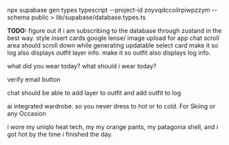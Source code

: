 npx supabase gen types typescript --project-id zoyvqdccoilrpiwpzzym --schema public > lib/supabase/database.types.ts


**TODO:**
figure out if i am subscribing to the database through zustand in the best way.
style insert cards
google lense/ image upload for app
chat scroll area should scroll down while generating
updatable select card
make it so log also displays outfit layer info.
make it so outfit also displays log info.

what did you wear today?
what should i wear today?

verify email button

chat should be able to add layer to outfit and add outfit to log

ai integrated wardrobe. so you never dress to hot or to cold. For Skiing or any Occasion

i wore my uniqlo heat tech, my my orange pants, my patagonia shell, and i got hot by the time i finished the day.


